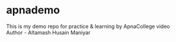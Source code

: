 # apnademo
This is my demo repo for practice &amp; learning by ApnaCollege video
<br>
Author - Altamash Husain Maniyar
